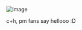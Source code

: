                              
![image](https://github.com/user-attachments/assets/1dc12b31-d026-42c3-b3fe-d0c566d87907)

c+h,  pm fans say hellooo :D
